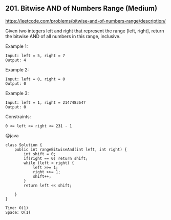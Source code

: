 ## 201. Bitwise AND of Numbers Range (Medium)
https://leetcode.com/problems/bitwise-and-of-numbers-range/description/

Given two integers left and right that represent the range [left, right], return the bitwise AND of all numbers in this range, inclusive.

 

Example 1:

    Input: left = 5, right = 7
    Output: 4
Example 2:

    Input: left = 0, right = 0
    Output: 0
Example 3:

    Input: left = 1, right = 2147483647
    Output: 0
 

Constraints:

    0 <= left <= right <= 231 - 1
  
  😋java
  
    class Solution {
        public int rangeBitwiseAnd(int left, int right) {
            int shift = 0;
            if(right == 0) return shift;
            while (left < right) {
                left >>= 1;
                right >>= 1;
                shift++;
            }
            return left << shift;
    
        }
    }
    
    Time: O(1)
    Space: O(1)
